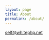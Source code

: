 ```yaml
---
layout: page
title: About
permalink: /about/
---
```


<a href="mailto:self@whitephp.net">self@whitephp.net</a>

